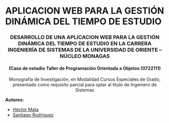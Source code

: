 # APLICACION WEB PARA LA GESTIÓN DINÁMICA DEL TIEMPO DE ESTUDIO 

<h3 align="center">DESARROLLO DE UNA APLICACION WEB PARA LA GESTIÓN DINÁMICA DEL TIEMPO DE ESTUDIO EN LA CARRERA INGENIERÍA DE SISTEMAS DE LA UNIVERSIDAD DE ORIENTE – NÚCLEO MONAGAS</h3>
<h4 align="center">(Caso de estudio Taller de Programación Orientada a Objetos (0722111)</h4>

 <p align="center">Monografía de Investigación, en Modalidad Cursos Especiales de Grado, presentado como requisito parcial para optar al título de Ingeniero de Sistemas</p>

**Autores:**
* <a href='https://github.com/hrmb26'>Héctor Mata<a/>
* <a href='https://github.com/SantiagoLiscano'>Santiago Rodriguez</a>
